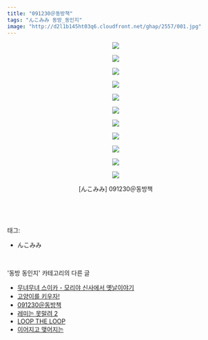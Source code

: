 ```yaml
---
title: "091230＠동방책"
tags: "んこみみ 동방_동인지"
image: "http://d2l1b145ht03q6.cloudfront.net/ghap/2557/001.jpg"
---
```

<div class="article">
<p style="text-align: center; clear: none; float: none;"><img src="{{ site.imgserver1 }}/ghap/2557/001.jpg"/></p>
<p style="text-align: center; clear: none; float: none;"><img src="{{ site.imgserver1 }}/ghap/2557/002.jpg"/></p>
<p style="text-align: center; clear: none; float: none;"><img src="{{ site.imgserver1 }}/ghap/2557/003.jpg"/></p>
<p style="text-align: center; clear: none; float: none;"><img src="{{ site.imgserver1 }}/ghap/2557/004.jpg"/></p>
<p style="text-align: center; clear: none; float: none;"><img src="{{ site.imgserver1 }}/ghap/2557/005.jpg"/></p>
<p style="text-align: center; clear: none; float: none;"><img src="{{ site.imgserver1 }}/ghap/2557/006.jpg"/></p>
<p style="text-align: center; clear: none; float: none;"><img src="{{ site.imgserver1 }}/ghap/2557/007.jpg"/></p>
<p style="text-align: center; clear: none; float: none;"><img src="{{ site.imgserver1 }}/ghap/2557/008.jpg"/></p>
<p style="text-align: center; clear: none; float: none;"><img src="{{ site.imgserver1 }}/ghap/2557/009.jpg"/></p>
<p style="text-align: center; clear: none; float: none;"><img src="{{ site.imgserver1 }}/ghap/2557/010.jpg"/></p>
<p style="text-align: center; clear: none; float: none;"><img src="{{ site.imgserver1 }}/ghap/2557/011.jpg"/></p>
<p style="text-align: center; clear: none; float: none;">[んこみみ] 091230＠동방책</p>
<p><br/></p>
</div><br/>
<div class="tagTrail">
<p>태그: </p>
<ul>
<li>んこみみ</li>
</ul>
</div><br/>
<div class="another">
<p>'동방 동인지' 카테고리의 다른 글</p>
<ul>
<li><a href="/ghap_2559">무녀무녀 스이카 - 모리야 신사에서 옛날이야기</a></li>
<li><a href="/ghap_2558">고양이를 키우자!</a></li>
<li><a href="/ghap_2557">091230＠동방책</a></li>
<li><a href="/ghap_2556">레미는 못말려 2</a></li>
<li><a href="/ghap_2555">LOOP THE LOOP</a></li>
<li><a href="/ghap_2554">이어지고 맺어지는</a></li>
</ul>
</div><br/>
<div class="cb_module cb_fluid">
<div class="cb_wrt cb_profile">
</div><!-- commentList close -->
</div><br/>
